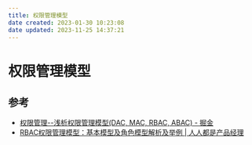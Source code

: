 ```yaml
---
title: 权限管理模型
date created: 2023-01-30 10:23:08
date updated: 2023-11-25 14:37:21
---
```


# 权限管理模型

## 参考

- [权限管理--浅析权限管理模型(DAC, MAC, RBAC, ABAC) - 掘金](https://juejin.cn/post/6844904056876433416)
- [RBAC权限管理模型：基本模型及角色模型解析及举例 | 人人都是产品经理](https://www.woshipm.com/pd/440765.html)
